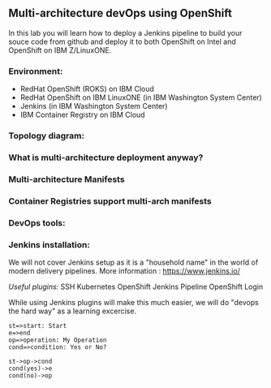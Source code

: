 ## Multi-architecture devOps using OpenShift

In this lab you will learn how to deploy a Jenkins pipeline to build your souce code from github and deploy it to both OpenShift on Intel and OpenShift on IBM Z/LinuxONE.

### Environment:
* RedHat OpenShift (ROKS) on IBM Cloud
* RedHat OpenShift on IBM LinuxONE (in IBM Washington System Center)
* Jenkins (in IBM Washington System Center)
* IBM Container Registry on IBM Cloud

### Topology diagram:



### What is multi-architecture deployment anyway?

### Multi-architecture Manifests

### Container Registries support multi-arch manifests

### DevOps tools:


### Jenkins installation:

We will not cover Jenkins setup as it is a "household name" in the world of modern delivery pipelines. More information : https://www.jenkins.io/

*Useful plugins:*
SSH
Kubernetes
OpenShift Jenkins Pipeline
OpenShift Login

While using Jenkins plugins will make this much easier, we will do "devops the hard way"  as a learning excercise.

```flow  
st=>start: Start  
e=>end  
op=>operation: My Operation  
cond=>condition: Yes or No?  
  
st->op->cond  
cond(yes)->e  
cond(no)->op  
```
<!--stackedit_data:
eyJoaXN0b3J5IjpbOTM3MzExMjQzLDE2NTU0MTA5NjJdfQ==
-->